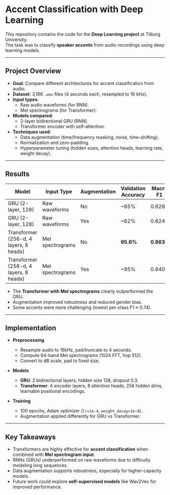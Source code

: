 # Accent Classification with Deep Learning

This repository contains the code for the **Deep Learning project** at Tilburg University.  
The task was to classify **speaker accents** from audio recordings using deep learning models.

---

## Project Overview

- **Goal**: Compare different architectures for accent classification from audio.  
- **Dataset**: 3,166 `.wav` files (4 seconds each, resampled to 16 kHz).  
- **Input types**:  
  - Raw audio waveforms (for RNN).  
  - Mel spectrograms (for Transformer).  
- **Models compared**:  
  - 2-layer bidirectional GRU (RNN).  
  - Transformer encoder with self-attention.  
- **Techniques used**:  
  - Data augmentation (time/frequency masking, noise, time-shifting).  
  - Normalization and zero-padding.  
  - Hyperparameter tuning (hidden sizes, attention heads, learning rate, weight decay).  

---

## Results

| Model                                | Input Type       | Augmentation | Validation Accuracy | Macro F1 |
|--------------------------------------|-----------------|--------------|---------------------|----------|
| GRU (2-layer, 128)                   | Raw waveforms   | No           | ~65%                | 0.6285   |
| GRU (2-layer, 128)                   | Raw waveforms   | Yes          | ~62%                | 0.6249   |
| Transformer (256-d, 4 layers, 8 heads) | Mel spectrograms | No          | **95.6%**           | **0.8635** |
| Transformer (256-d, 4 layers, 8 heads) | Mel spectrograms | Yes         | ~95%                | 0.8402   |

- The **Transformer with Mel spectrograms** clearly outperformed the GRU.  
- Augmentation improved robustness and reduced gender bias.  
- Some accents were more challenging (lowest per-class F1 ≈ 0.74).  

---

## Implementation

- **Preprocessing**  
  - Resample audio to 16kHz, pad/truncate to 4 seconds.  
  - Compute 64-band Mel spectrograms (1024 FFT, hop 512).  
  - Convert to dB scale, pad to fixed size.  

- **Models**  
  - **GRU**: 2 bidirectional layers, hidden size 128, dropout 0.3.  
  - **Transformer**: 4 encoder layers, 8 attention heads, 256 hidden dims, learnable positional encodings.  

- **Training**  
  - 100 epochs, Adam optimizer (`lr=1e-4`, `weight_decay=1e-6`).  
  - Augmentation applied differently for GRU vs Transformer.  

---
## Key Takeaways

- Transformers are highly effective for **accent classification** when combined with **Mel spectrogram input**.  
- RNNs (GRUs) underperformed on raw waveforms due to difficulty modeling long sequences.  
- Data augmentation supports robustness, especially for higher-capacity models.  
- Future work could explore **self-supervised models** like Wav2Vec for improved performance.  

